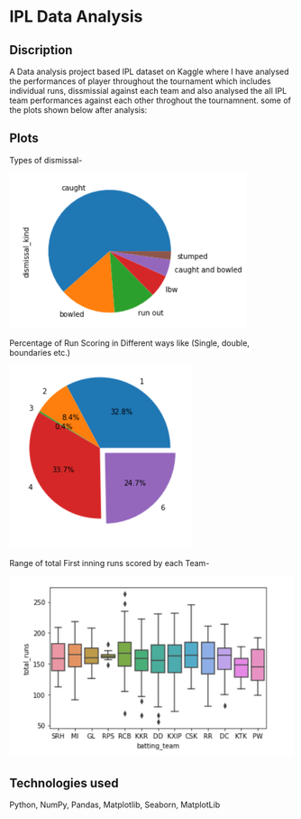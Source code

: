 # IPL Data Analysis

## Discription
A Data analysis project based IPL dataset on Kaggle where I have analysed the performances of player throughout the tournament which includes individual runs, dissmissial against each team and also analysed the all IPL team performances against each other throghout the tournamnent. some of the plots shown below after analysis:

## Plots

Types of dismissal-

![plot](./3476.png)

Percentage of Run Scoring in Different ways like (Single, double, boundaries etc.)

![plot](./3478.png)

Range of total First inning runs scored by each Team-

![plot](./3479.png)

## Technologies used
Python, NumPy, Pandas, Matplotlib, Seaborn, MatplotLib
